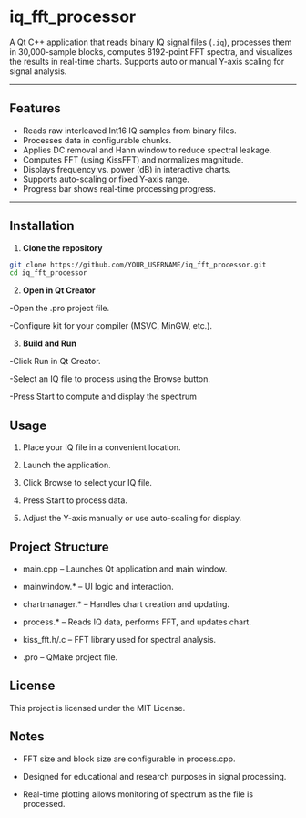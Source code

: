 # iq_fft_processor

A Qt C++ application that reads binary IQ signal files (`.iq`), processes them in 30,000-sample blocks, computes 8192-point FFT spectra, and visualizes the results in real-time charts. Supports auto or manual Y-axis scaling for signal analysis.

---

## Features

- Reads raw interleaved Int16 IQ samples from binary files.
- Processes data in configurable chunks.
- Applies DC removal and Hann window to reduce spectral leakage.
- Computes FFT (using KissFFT) and normalizes magnitude.
- Displays frequency vs. power (dB) in interactive charts.
- Supports auto-scaling or fixed Y-axis range.
- Progress bar shows real-time processing progress.

---

## Installation

1. **Clone the repository**
```bash
git clone https://github.com/YOUR_USERNAME/iq_fft_processor.git
cd iq_fft_processor
```
2. **Open in Qt Creator**

-Open the .pro project file.

-Configure kit for your compiler (MSVC, MinGW, etc.).

3. **Build and Run**

-Click Run in Qt Creator.

-Select an IQ file to process using the Browse button.

-Press Start to compute and display the spectrum

## Usage

1. Place your IQ file in a convenient location.

2. Launch the application.

3. Click Browse to select your IQ file.

4. Press Start to process data.

5. Adjust the Y-axis manually or use auto-scaling for display.

## Project Structure

- main.cpp – Launches Qt application and main window.

- mainwindow.* – UI logic and interaction.

- chartmanager.* – Handles chart creation and updating.

- process.* – Reads IQ data, performs FFT, and updates chart.

- kiss_fft.h/.c – FFT library used for spectral analysis.

- .pro – QMake project file.

## License

This project is licensed under the MIT License.

## Notes

- FFT size and block size are configurable in process.cpp.

- Designed for educational and research purposes in signal processing.

- Real-time plotting allows monitoring of spectrum as the file is processed.
